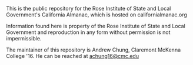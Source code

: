This is the public repository for the Rose Institute of State and Local Government's 
California Almanac, which is hosted on californialmanac.org 

Information found here is property of the Rose Institute of State and Local Government
and reproduction in any form without permission is not impermissible. 

The maintainer of this repository is Andrew Chung, Claremont McKenna College '16. 
He can be reached at achung16@cmc.edu

